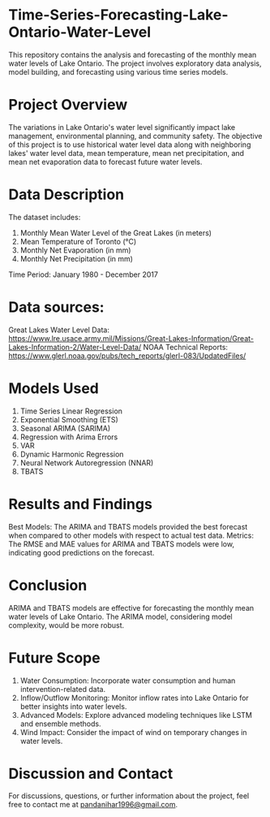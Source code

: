 # Time-Series-Forecasting-Lake-Ontario-Water-Level

This repository contains the analysis and forecasting of the monthly mean water levels of Lake Ontario. The project involves exploratory data analysis, model building, and forecasting using various time series models.

# Project Overview

The variations in Lake Ontario's water level significantly impact lake management, environmental planning, and community safety. The objective of this project is to use historical water level data along with neighboring lakes' water level data, mean temperature, mean net precipitation, and mean net evaporation data to forecast future water levels.

# Data Description

The dataset includes:

1. Monthly Mean Water Level of the Great Lakes (in meters)
2. Mean Temperature of Toronto (°C)
3. Monthly Net Evaporation (in mm)
4. Monthly Net Precipitation (in mm)

Time Period: January 1980 - December 2017

# Data sources:

Great Lakes Water Level Data: https://www.lre.usace.army.mil/Missions/Great-Lakes-Information/Great-Lakes-Information-2/Water-Level-Data/ 
NOAA Technical Reports: https://www.glerl.noaa.gov/pubs/tech_reports/glerl-083/UpdatedFiles/

# Models Used
1. Time Series Linear Regression
2. Exponential Smoothing (ETS)
3. Seasonal ARIMA (SARIMA)
4. Regression with Arima Errors
5. VAR
6. Dynamic Harmonic Regression 
7. Neural Network Autoregression (NNAR)
8. TBATS
   
# Results and Findings

Best Models: The ARIMA and TBATS models provided the best forecast when compared to other models with respect to actual test data.
Metrics: The RMSE and MAE values for ARIMA and TBATS models were low, indicating good predictions on the forecast.

# Conclusion

ARIMA and TBATS models are effective for forecasting the monthly mean water levels of Lake Ontario. The ARIMA model, considering model complexity, would be more robust.

# Future Scope

1. Water Consumption: Incorporate water consumption and human intervention-related data.
2. Inflow/Outflow Monitoring: Monitor inflow rates into Lake Ontario for better insights into water levels.
3. Advanced Models: Explore advanced modeling techniques like LSTM and ensemble methods.
4. Wind Impact: Consider the impact of wind on temporary changes in water levels.

# Discussion and Contact

For discussions, questions, or further information about the project, feel free to contact me at pandanihar1996@gmail.com.

